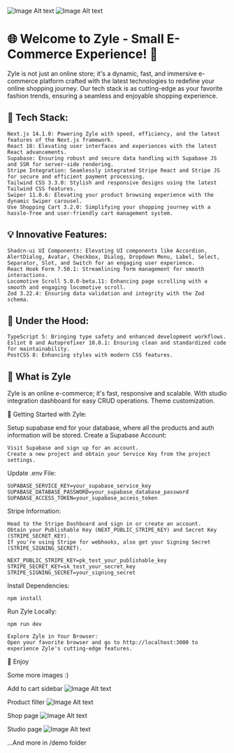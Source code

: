 ![Image Alt text](demo/zyle-1.jpg)
![Image Alt text](demo/zyle-2.jpg)

# 🌐 Welcome to Zyle - Small E-Commerce Experience! 🚀


Zyle is not just an online store; it's a dynamic, fast, and immersive e-commerce platform crafted with the latest technologies to redefine your online shopping journey. Our tech stack is as cutting-edge as your favorite fashion trends, ensuring a seamless and enjoyable shopping experience.

## 🚀 Tech Stack:

    Next.js 14.1.0: Powering Zyle with speed, efficiency, and the latest features of the Next.js framework.
    React 18: Elevating user interfaces and experiences with the latest React advancements.
    Supabase: Ensuring robust and secure data handling with Supabase JS and SSR for server-side rendering.
    Stripe Integration: Seamlessly integrated Stripe React and Stripe JS for secure and efficient payment processing.
    Tailwind CSS 3.3.0: Stylish and responsive designs using the latest Tailwind CSS features.
    Swiper 11.0.6: Elevating your product browsing experience with the dynamic Swiper carousel.
    Use Shopping Cart 3.2.0: Simplifying your shopping journey with a hassle-free and user-friendly cart management system.

## 💡 Innovative Features:

    Shadcn-ui UI Components: Elevating UI components like Accordion, AlertDialog, Avatar, Checkbox, Dialog, Dropdown Menu, Label, Select, Separator, Slot, and Switch for an engaging user experience.
    React Hook Form 7.50.1: Streamlining form management for smooth interactions.
    Locomotive Scroll 5.0.0-beta.11: Enhancing page scrolling with a smooth and engaging locomotive scroll.
    Zod 3.22.4: Ensuring data validation and integrity with the Zod schema.

## 🚧 Under the Hood:

    TypeScript 5: Bringing type safety and enhanced development workflows.
    Eslint 8 and Autoprefixer 10.0.1: Ensuring clean and standardized code for maintainability.
    PostCSS 8: Enhancing styles with modern CSS features.

## 🌟 What is Zyle

Zyle is an online e-commerce; it's fast, responsive and scalable. With studio integration dashboard for easy CRUD operations. Theme customization.

🚀 Getting Started with Zyle:

Setup supabase end for your database, where all the products and auth information will be stored.
Create a Supabase Account:

    Visit Supabase and sign up for an account.
    Create a new project and obtain your Service Key from the project settings.

Update .env File:

    SUPABASE_SERVICE_KEY=your_supabase_service_key
    SUPABASE_DATABASE_PASSWORD=your_supabase_database_password
    SUPABASE_ACCESS_TOKEN=your_supabase_access_token

Stripe Information:

    Head to the Stripe Dashboard and sign in or create an account.
    Obtain your Publishable Key (NEXT_PUBLIC_STRIPE_KEY) and Secret Key (STRIPE_SECRET_KEY).
    If you're using Stripe for webhooks, also get your Signing Secret (STRIPE_SIGNING_SECRET).

    NEXT_PUBLIC_STRIPE_KEY=pk_test_your_publishable_key
    STRIPE_SECRET_KEY=sk_test_your_secret_key
    STRIPE_SIGNING_SECRET=your_signing_secret

Install Dependencies:

    npm install

Run Zyle Locally:

    npm run dev

    Explore Zyle in Your Browser:
    Open your favorite browser and go to http://localhost:3000 to experience Zyle's cutting-edge features.

🌟 Enjoy

Some more images :)

Add to cart sidebar
![Image Alt text](demo/zyle-add-to-cart.jpg)

Product filter
![Image Alt text](demo/zyle-filter.jpg)

Shop page
![Image Alt text](demo/zyle-shop-page.jpg)

Studio page
![Image Alt text](demo/zyle-studio.jpg)

...And more in /demo folder
